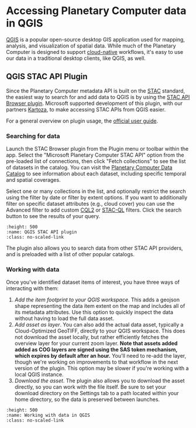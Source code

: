 # Accessing Planetary Computer data in QGIS

[QGIS][qgis-home] is a popular open-source desktop GIS application used for
mapping, analysis, and visualization of spatial data. While much of the
Planetary Computer is designed to support [cloud-native][cnative] workflows,
it's easy to use our data in a traditional desktop clients, like QGIS, as well.

## QGIS STAC API Plugin

Since the Planetary Computer metadata API is built on the [STAC](https://stacspec.org/) standard, the easiest way
to search for and add data to QGIS is by using the [STAC API Browser plugin][plugin-url]. Microsoft
supported development of this plugin, with our partners [Kartoza][kartoza], to
make accessing STAC APIs from QGIS easier.

For a general overview on plugin usage, the [official user guide][user-guide].

### Searching for data

Launch the STAC Browser plugin from the Plugin menu or toolbar within the app.
Select the "Microsoft Planetary Computer STAC API" option from the pre-loaded
list of connections, then click "Fetch collections" to see the list of datasets
in the catalog. You can visit the [Planetary Computer Data Catalog][pc-catalog]
to see information about each dataset, including specific temporal and spatial
coverages.

Select one or many collections in the list, and optionally restrict the search
using the filter by date or filter by extent options. If you want to additionally
filter on specific dataset attributes (e.g., cloud cover) you can use the Advanced filter
to add custom [CQL2][cql2] or [STAC-QL][stac-ql] filters. Click the search button to see
the results of your query.

```{image} images/qgis-plugin.png
:height: 500
:name: QGIS STAC API plugin
:class: no-scaled-link
```

The plugin also allows you to search data from other STAC API providers, and is
preloaded with a list of other popular catalogs.

### Working with data

Once you've identified dataset items of interest, you have three ways of interacting with them:

1. _Add the item footprint to your QGIS workspace_. This adds a geojson shape
representing the data item extent on the map and includes all of its metadata
attributes. Use this option to quickly inspect the data without having to load
the full data asset.
2. _Add asset as layer_. You can also add the actual data asset, typically a
Cloud-Optimized GeoTIFF, directly to your QGIS workspace.  This does not
download the asset locally, but rather efficiently fetches the overview layer
for your current zoom layer.
**Note that assets added added as COG layers are signed using the SAS token
mechanism, which expires by default after an hour.** You'll need to re-add the
layer, though we're working on improvements to that workflow in the next version
of the plugin. This option may be slower if you're working with a local QGIS instance.
3. _Download the asset_. The plugin also allows you to download the asset directly, so you can
work with the file itself. Be sure to set your download directory on the Settings tab to a path
located within your home directory, so the data is preserved between launches.

```{image} images/qgis-working-with.png
:height: 500
:name: Working with data in QGIS
:class: no-scaled-link
```

[qgis-home]: https://qgis.org/en/site/about/index.html
[cnative]: https://en.wikipedia.org/wiki/Cloud_native_computing
[plugin-url]: https://stac-utils.github.io/qgis-stac-plugin/
[kartoza]: https://kartoza.com/
[user-guide]: https://stac-utils.github.io/qgis-stac-plugin/user-guide/
[pc-catalog]: https://planetarycomputer.microsoft.com/catalog
[cql2]: https://github.com/radiantearth/stac-api-spec/tree/master/fragments/filter#example-1
[stac-ql]: https://github.com/radiantearth/stac-api-spec/tree/master/fragments/query#stac-api---query-fragment
